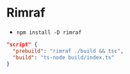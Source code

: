 # Rimraf

- `npm install -D rimraf`

```json
"script" {
  "prebuild": "rimraf ./build && tsc",
  "build": "ts-node build/index.ts"
}
```
